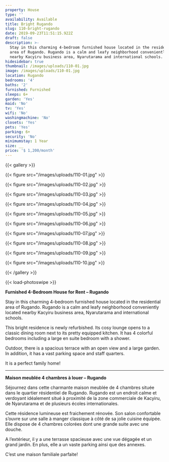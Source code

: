 ```yaml
---
property: House
type: ''
availability: Available
title: Bright Rugando
slug: 110-bright-rugando
date: 2019-09-23T11:51:15.922Z
draft: false
description: >-
  Stay in this charming 4-bedroom furnished house located in the residential
  area of Rugando. Rugando is a calm and leafy neighborhood conveniently located
  nearby Kacyiru business area, Nyarutarama and international schools.
hidesidebar: true
thumbnail: /images/uploads/110-01.jpg
image: /images/uploads/110-01.jpg
location: Rugando
bedrooms: '4'
baths: '2'
furnished: Furnished
sleeps: 6+
garden: 'Yes'
maid: 'No'
tv: 'Yes'
wifi: 'No'
washingmachine: 'No'
closets: 'Yes'
pets: 'Yes'
parking: 6+
security: 'No'
minimumstay: 1 Year
size: __
price: '$ 1,200/month'
---
```

{{< gallery >}}

{{< figure src="/images/uploads/110-01.jpg" >}}

{{< figure src="/images/uploads/110-02.jpg" >}}

{{< figure src="/images/uploads/110-03.jpg" >}}

{{< figure src="/images/uploads/110-04.jpg" >}}

{{< figure src="/images/uploads/110-05.jpg" >}}

{{< figure src="/images/uploads/110-06.jpg" >}}

{{< figure src="/images/uploads/110-07.jpg" >}}

{{< figure src="/images/uploads/110-08.jpg" >}}

{{< figure src="/images/uploads/110-09.jpg" >}}

{{< figure src="/images/uploads/110-10.jpg" >}}

{{< /gallery >}}

{{< load-photoswipe >}}

**Furnished 4-Bedroom House for Rent – Rugando**

Stay in this charming 4-bedroom furnished house located in the residential area of Rugando. Rugando is a calm and leafy neighborhood conveniently located nearby Kacyiru business area, Nyarutarama and international schools.

This bright residence is newly refurbished. Its cosy lounge opens to a classic dining room next to its pretty equipped kitchen. It has 4 colorful bedrooms including a large en suite bedroom with a shower.

Outdoor, there is a spacious terrace with an open view and a large garden. In addition, it has a vast parking space and staff quarters. 

It is a perfect family home!

- - -

**Maison meublée 4 chambres à louer – Rugando**

Séjournez dans cette charmante maison meublée de 4 chambres située dans le quartier résidentiel de Rugando. Rugando est un endroit calme et verdoyant idéalement situé à proximité de la zone commerciale de Kacyiru, de Nyarutarama et de plusieurs écoles internationales.

Cette résidence lumineuse est fraichement rénovée. Son salon confortable s’ouvre sur une salle à manger classique à côté de sa jolie cuisine équipée. Elle dispose de 4 chambres colorées dont une grande suite avec une douche.

A l’extérieur, il y a une terrasse spacieuse avec une vue dégagée et un grand jardin. En plus, elle a un vaste parking ainsi que des annexes.

C’est une maison familiale parfaite!
